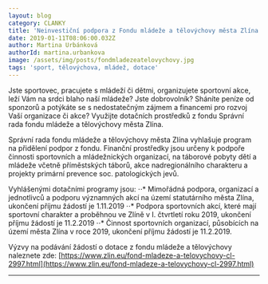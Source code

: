 ```yaml
---
layout: blog
category: CLANKY
title: 'Neinvestiční podpora z Fondu mládeže a tělovýchovy města Zlína'
date: 2019-01-11T08:06:00.032Z
author: Martina Urbánková
authorId: martina.urbankova
image: /assets/img/posts/fondmladezeatelovychovy.jpg   
tags: 'sport, tělovýchova, mládež, dotace'
---
```


Jste sportovec, pracujete s mládeží či dětmi, organizujete sportovní akce, leží Vám na srdci blaho naší mládeže? Jste dobrovolník? Sháníte peníze od sponzorů a potýkáte se s nedostatečným zájmem a financemi pro rozvoj Vaší organizace či akce? Využijte dotačních prostředků z fondu Správní rada fondu mládeže a tělovýchovy města Zlína.

Správní rada fondu mládeže a tělovýchovy města Zlína vyhlašuje program na přidělení podpor z fondu. Finanční prostředky jsou určeny k podpoře činnosti sportovních a mládežnických organizací, na táborové pobyty dětí a mládeže včetně příměstských táborů, akce nadregionálního charakteru a projekty primární prevence soc. patologických jevů. 

Vyhlášenými dotačními programy jsou:
⋅⋅* Mimořádná podpora, organizací a jednotlivců a podporu významných akcí na území statutárního města Zlína, ukončení příjmu žádostí je 1.11.2019
⋅⋅* Podpora sportovních akcí, které mají sportovní charakter a proběhnou ve Zlíně v I. čtvrtletí roku 2019, ukončení příjmu žádostí je 11.2.2019
⋅⋅* Činnost sportovních organizací, působících na území města Zlína v roce 2019, ukončení příjmu žádostí je 11.2.2019.

Výzvy na podávání žádostí o dotace z fondu mládeže a tělovýchovy naleznete zde:
[https://www.zlin.eu/fond-mladeze-a-telovychovy-cl-2997.html](https://www.zlin.eu/fond-mladeze-a-telovychovy-cl-2997.html)






- - -
